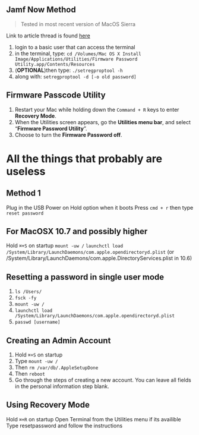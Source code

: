 ## Jamf Now Method
> Tested in most recent version of MacOS Sierra

Link to article thread is found [here](https://www.jamf.com/jamf-nation/discussions/5474/need-to-remove-firmware-password)
1. login to a basic user that can access the terminal
2. in the terminal, type: `cd /Volumes/Mac OS X Install Image/Applications/Utilities/Firmware Password Utility.app/Contents/Resources`
3. (**OPTIONAL**)then type: `./setregproptool -h`
4. along with: `setregproptool -d [-o old password]`

## Firmware Passcode Utility
1. Restart your Mac while holding down the `Command + R` keys to enter **Recovery Mode**.
2. When the Utilities screen appears, go the **Utilities menu bar**, and select “**Firmware Password Utility**”.
3. Choose to turn the **Firmware Password off**.

# All the things that probably are useless

## Method 1
Plug in the USB
Power on
Hold option when it boots
Press `cmd + r` then type `reset password`

## For MacOSX 10.7 and possibly higher
Hold `⌘+S` on startup
`mount -uw /`
`launchctl load /System/Library/LaunchDaemons/com.apple.opendirectoryd.plist` (or /System/Library/LaunchDaemons/com.apple.DirectoryServices.plist in 10.6)

## Resetting a password in single user mode
1. `ls /Users/`
2. `fsck -fy`
3. `mount -uw /`
4. `launchctl load /System/Library/LaunchDaemons/com.apple.opendirectoryd.plist`
5. `passwd [username]`

## Creating an Admin Account
1. Hold `⌘+S` on startup
2. Type `mount -uw /` 
3. Then `rm /var/db/.AppleSetupDone` 
4. Then `reboot`
5. Go through the steps of creating a new account. You can leave all fields in the personal information step blank.

## Using Recovery Mode
Hold `⌘+R` on startup
Open Terminal from the Utilities menu if its availible
Type resetpassword and follow the instructions
